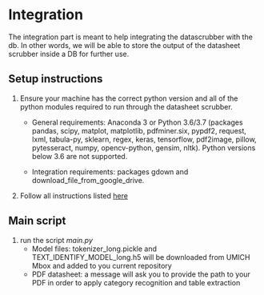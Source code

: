 # Integration

The integration part is meant to help integrating the datascrubber with the db.
In other words, we will be able to store the output of the datasheet scrubber inside a DB for further use.


## Setup instructions

1. Ensure your machine has the correct python version and all of the python modules required to run through the datasheet scrubber. 
    - General requirements: Anaconda 3 or Python 3.6/3.7 (packages pandas, scipy, matplot, matplotlib, pdfminer.six, pypdf2, request, lxml, tabula-py, sklearn, regex, keras, tensorflow, pdf2image, pillow, pytesseract, numpy, opencv-python, gensim, nltk). Python versions below 3.6 are not supported.

    - Integration requirements: packages gdown and download_file_from_google_drive.
    
2. Follow all instructions listed [here](https://github.com/idea-fasoc/datasheet-scrubber)

## Main script

1. run the script *main.py*
    - Model files: tokenizer_long.pickle and TEXT_IDENTIFY_MODEL_long.h5 will be downloaded from UMICH Mbox and added to you current repository
    - PDF datasheet: a message will ask you to provide the path to your PDF in order to apply category recognition and table extraction 
